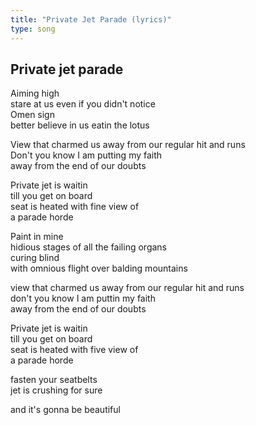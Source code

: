 ```yaml
---
title: "Private Jet Parade (lyrics)"
type: song
---
```


## Private jet parade

Aiming high  
stare at us even if you didn't notice  
Omen sign  
better believe in us eatin the lotus

View that charmed us away from our regular hit and runs  
Don't you know I am putting my faith  
away from the end of our doubts

Private jet is waitin  
till you get on board  
seat is heated with fine view of  
a parade horde

Paint in mine  
hidious stages of all the failing organs  
curing blind  
with omnious flight over balding mountains

view that charmed us away from our regular hit and runs  
don't you know I am puttin my faith  
away from the end of our doubts

Private jet is waitin  
till you get on board  
seat is heated with five view of  
a parade horde

fasten your seatbelts  
jet is crushing for sure

and it's gonna be beautiful

